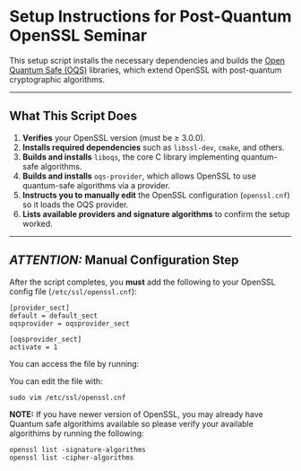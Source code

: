 # Setup Instructions for Post-Quantum OpenSSL Seminar

This setup script installs the necessary dependencies and builds the [Open Quantum Safe (OQS)](https://openquantumsafe.org/) libraries, which extend OpenSSL with post-quantum cryptographic algorithms.


---

## What This Script Does

1. **Verifies** your OpenSSL version (must be ≥ 3.0.0).
2. **Installs required dependencies** such as `libssl-dev`, `cmake`, and others.
3. **Builds and installs** `liboqs`, the core C library implementing quantum-safe algorithms.
4. **Builds and installs** `oqs-provider`, which allows OpenSSL to use quantum-safe algorithms via a provider.
5. **Instructs you to manually edit** the OpenSSL configuration (`openssl.cnf`) so it loads the OQS provider.
6. **Lists available providers and signature algorithms** to confirm the setup worked.

---

## _ATTENTION:_ Manual Configuration Step

After the script completes, you **must** add the following to your OpenSSL config file (`/etc/ssl/openssl.cnf`):

```
[provider_sect]
default = default_sect
oqsprovider = oqsprovider_sect

[oqsprovider_sect]
activate = 1
```

You can access the file by running: 

You can edit the file with:

```
sudo vim /etc/ssl/openssl.cnf
```

__NOTE:__ If you have newer version of OpenSSL, you may already have Quantum safe algorithims available so please verify your available algorithims by running the following:
```
openssl list -signature-algorithms
openssl list -cipher-algorithms
```

